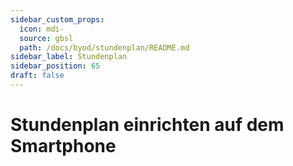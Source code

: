 ```yaml
---
sidebar_custom_props:
  icon: mdi-
  source: gbsl
  path: /docs/byod/stundenplan/README.md
sidebar_label: Stundenplan
sidebar_position: 65
draft: false
---
```


#  Stundenplan einrichten auf dem Smartphone



<Features />

<Features />
